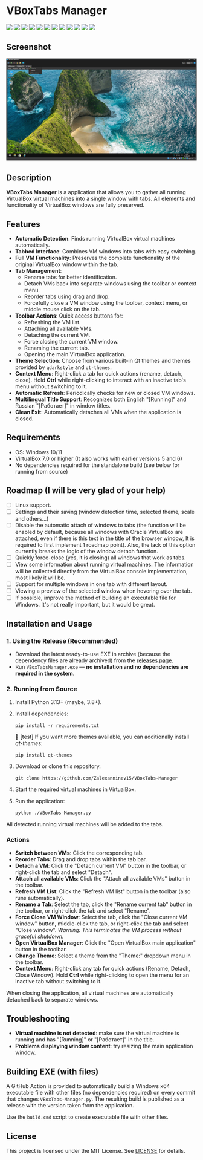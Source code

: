 # VBoxTabs Manager

[![](https://img.shields.io/badge/platform-Windows-informational)](https://github.com/Zalexanninev15/VBoxTabs-Manager)
[![](https://img.shields.io/badge/PySide6-6.9.0-6F56AE?logo=qt)](https://pypi.org/project/PySide6/)
[![](https://img.shields.io/badge/written_on-Python-%233776AB.svg?logo=python)](https://www.python.org/)
[![](https://img.shields.io/github/v/release/Zalexanninev15/VBoxTabs-Manager)](https://github.com/Zalexanninev15/VBoxTabs-Manager/releases/latest)
[![](https://img.shields.io/github/downloads/Zalexanninev15/VBoxTabs-Manager/total.svg)](https://github.com/Zalexanninev15/VBoxTabs-Manager/releases)
[![](https://img.shields.io/github/last-commit/Zalexanninev15/VBoxTabs-Manager)](https://github.com/Zalexanninev15/VBoxTabs-Manager/commits/main)
[![](https://img.shields.io/github/stars/Zalexanninev15/VBoxTabs-Manager.svg)](https://github.com/Zalexanninev15/VBoxTabs-Manager/stargazers)
[![](https://img.shields.io/github/forks/Zalexanninev15/VBoxTabs-Manager.svg)](https://github.com/Zalexanninev15/VBoxTabs-Manager/network/members)
[![](https://img.shields.io/github/issues/Zalexanninev15/VBoxTabs-Manager.svg)](https://github.com/Zalexanninev15/VBoxTabs-Manager/issues?q=is%3Aopen+is%3Aissue)
[![](https://img.shields.io/github/issues-closed/Zalexanninev15/VBoxTabs-Manager.svg)](https://github.com/Zalexanninev15/VBoxTabs-Manager/issues?q=is%3Aissue+is%3Aclosed)
[![](https://img.shields.io/badge/license-MIT-blue.svg)](LICENSE)
[![](https://img.shields.io/badge/Donate-FFDD00.svg?logo=buymeacoffee&logoColor=black)](https://z15.neocities.org/donate)

## Screenshot

![VBoxTabs Manager Screenshot](./Screenshot.png)

## Description

**VBoxTabs Manager** is a application that allows you to gather all running VirtualBox virtual machines into a single window with tabs. All elements and functionality of VirtualBox windows are fully preserved.

## Features

-   **Automatic Detection**: Finds running VirtualBox virtual machines automatically.
-   **Tabbed Interface**: Combines VM windows into tabs with easy switching.
-   **Full VM Functionality**: Preserves the complete functionality of the original VirtualBox window within the tab.
-   **Tab Management**:
    -   Rename tabs for better identification.
    -   Detach VMs back into separate windows using the toolbar or context menu.
    -   Reorder tabs using drag and drop.
    -   Forcefully close a VM window using the toolbar, context menu, or middle mouse click on the tab.
-   **Toolbar Actions**: Quick access buttons for:
    -   Refreshing the VM list.
    -   Attaching all available VMs.
    -   Detaching the current VM.
    -   Force closing the current VM window.
    -   Renaming the current tab.
    -   Opening the main VirtualBox application.
-   **Theme Selection**: Choose from various built-in Qt themes and themes provided by `qdarkstyle` and `qt-themes`.
-   **Context Menu**: Right-click a tab for quick actions (rename, detach, close). Hold **Ctrl** while right-clicking to interact with an inactive tab's menu without switching to it.
-   **Automatic Refresh**: Periodically checks for new or closed VM windows.
-   **Multilingual Title Support**: Recognizes both English "[Running]" and Russian "[Работает]" in window titles.
-   **Clean Exit**: Automatically detaches all VMs when the application is closed.

## Requirements

- OS: Windows 10/11
- VirtualBox 7.0 or higher (It also works with earlier versions 5 and 6)
- No dependencies required for the standalone build (see below for running from source)

## Roadmap (I will be very glad of your help)

- [ ] Linux support.
- [ ] Settings and their saving (window detection time, selected theme, scale and others...)
- [ ] Disable the automatic attach of windows to tabs (the function will be enabled by default, because all windows with Oracle VirtualBox are attached, even if there is this text in the title of the browser window, It is required to first implement 1 roadmap point). Also, the lack of this option currently breaks the logic of the window detach function.
- [ ] Quickly force-close (yes, it is closing) all windows that work as tabs.
- [ ] View some information about running virtual machines. The information will be collected directly from the VirtualBox console implementation, most likely it will be.
- [ ] Support for multiple windows in one tab with different layout.
- [ ] Viewing a preview of the selected window when hovering over the tab.
- [ ] If possible, improve the method of building an executable file for Windows. It's not really important, but it would be great.

## Installation and Usage

### 1. Using the Release (Recommended)

- Download the latest ready-to-use EXE in archive (because the dependency files are already archived) from the [releases page](https://github.com/Zalexanninev15/VBoxTabs-Manager/releases/latest).
- Run `VBoxTabsManager.exe` — **no installation and no dependencies are required in the system**.

### 2. Running from Source

1. Install Python 3.13+ (maybe, 3.8+).
2. Install dependencies:

    ```shell
    pip install -r requirements.txt
    ```

    🌈 [test] If you want more themes available, you can additionally install *qt-themes*:

    ```shell
    pip install qt-themes
    ```

3. Download or clone this repository.

    ```shell
    git clone https://github.com/Zalexanninev15/VBoxTabs-Manager
    ```

4. Start the required virtual machines in VirtualBox.
5. Run the application:

    ```batch
    python ./VBoxTabs-Manager.py
    ```

All detected running virtual machines will be added to the tabs.

### Actions

-   **Switch between VMs**: Click the corresponding tab.
-   **Reorder Tabs**: Drag and drop tabs within the tab bar.
-   **Detach a VM**: Click the "Detach current VM" button in the toolbar, or right-click the tab and select "Detach".
-   **Attach all available VMs**: Click the "Attach all available VMs" button in the toolbar.
-   **Refresh VM List**: Click the "Refresh VM list" button in the toolbar (also runs automatically).
-   **Rename a Tab**: Select the tab, click the "Rename current tab" button in the toolbar, or right-click the tab and select "Rename".
-   **Force Close VM Window**: Select the tab, click the "Close current VM window" button, middle-click the tab, or right-click the tab and select "Close window". *Warning: This terminates the VM process without graceful shutdown.*
-   **Open VirtualBox Manager**: Click the "Open VirtualBox main application" button in the toolbar.
-   **Change Theme**: Select a theme from the "Theme:" dropdown menu in the toolbar.
-   **Context Menu**: Right-click any tab for quick actions (Rename, Detach, Close Window). Hold **Ctrl** while right-clicking to open the menu for an inactive tab without switching to it.

When closing the application, all virtual machines are automatically detached back to separate windows.

## Troubleshooting

- **Virtual machine is not detected**: make sure the virtual machine is running and has "[Running]" or "[Работает]" in the title.
- **Problems displaying window content**: try resizing the main application window.


## Building EXE (with files)

A GitHub Action is provided to automatically build a Windows x64 executable file with other files (no dependencies required) on every commit that changes `VBoxTabs-Manager.py`. The resulting build is published as a release with the version taken from the application.

Use the `build.cmd` script to create executable file with other files.

## License

This project is licensed under the MIT License. See [LICENSE](LICENSE) for details.
